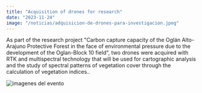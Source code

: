 ```yaml
---
title: "Acquisition of drones for research"
date: "2023-11-24"
image: "/noticias/adquisicion-de-drones-para-investigacion.jpeg"
---
```


As part of the research project "Carbon capture capacity of the Oglán Alto-Arajuno Protective Forest in the face of environmental pressure due to the development of the Oglan-Block 10 field", two drones were acquired with RTK and multispectral technology that will be used for cartographic analysis and the study of spectral patterns of vegetation cover through the calculation of vegetation indices..

![imagenes del evento](/noticias/adquisicion-de-drones-para-investigacion.jpeg)